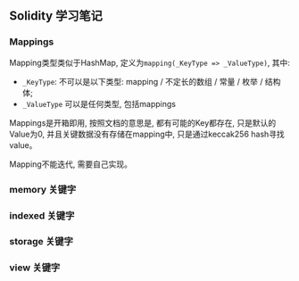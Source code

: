 ## Solidity 学习笔记

### Mappings

Mapping类型类似于HashMap, 定义为`mapping(_KeyType => _ValueType)`, 其中: 
* `_KeyType`: 不可以是以下类型: mapping / 不定长的数组 / 常量 / 枚举 / 结构体;
* `_ValueType` 可以是任何类型, 包括mappings

Mappings是开箱即用, 按照文档的意思是, 都有可能的Key都存在, 只是默认的Value为0, 并且关键数据没有存储在mapping中, 只是通过keccak256 hash寻找value。

Mapping不能迭代, 需要自己实现。

### memory 关键字

### indexed 关键字

### storage 关键字

### view 关键字